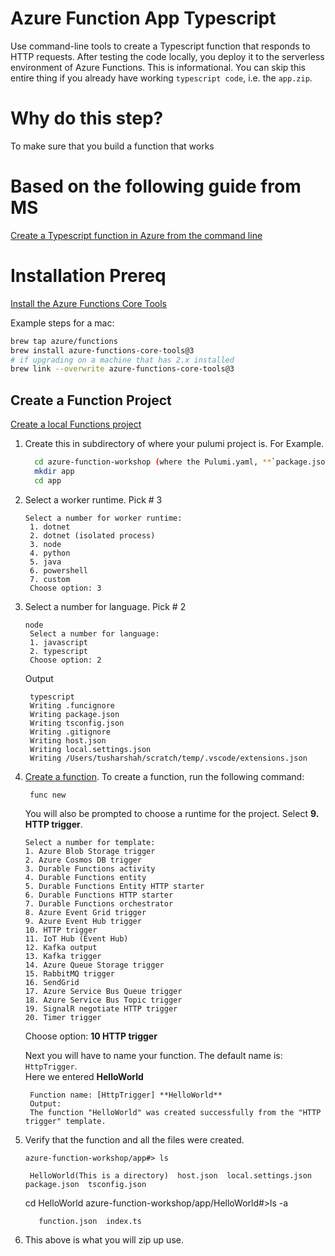 # Azure Function App Typescript

Use command-line tools to create a Typescript function that responds to HTTP requests. 
After testing the code locally, you deploy it to the serverless environment of Azure Functions.
This is informational. You can skip this entire thing if you already have working `typescript code`, i.e. the `app.zip`.

# Why do this step?
To make sure that you build a function that works

# Based on the following guide from MS
[Create a Typescript function in Azure from the command line](https://docs.microsoft.com/en-us/azure/azure-functions/create-first-function-cli-typescript)

# Installation Prereq

[Install the Azure Functions Core Tools](https://docs.microsoft.com/en-us/azure/azure-functions/functions-run-local?tabs=macos%2Ccsharp%2Cbash#install-the-azure-functions-core-tools)

Example steps for a mac:  

```bash
brew tap azure/functions
brew install azure-functions-core-tools@3
# if upgrading on a machine that has 2.x installed
brew link --overwrite azure-functions-core-tools@3
```

## Create a Function Project
[Create a local Functions project](https://docs.microsoft.com/en-us/azure/azure-functions/functions-run-local?tabs=macos%2Ccsharp%2Cbash#create-a-local-functions-project)

1. Create this in subdirectory of where your pulumi project is.  For Example.
   ```bash
     cd azure-function-workshop (where the Pulumi.yaml, **`package.json`**, etc are located. )
     mkdir app
     cd app
   ```
1. Select a worker runtime. Pick # 3
   ```
   Select a number for worker runtime:
    1. dotnet
    2. dotnet (isolated process)
    3. node
    4. python
    5. java
    6. powershell
    7. custom
    Choose option: 3
   ```

1. Select a number for language. Pick # 2 
   ```
   node
    Select a number for language:
    1. javascript
    2. typescript
    Choose option: 2
   ```
   Output
   ```
    typescript
    Writing .funcignore
    Writing package.json
    Writing tsconfig.json
    Writing .gitignore
    Writing host.json
    Writing local.settings.json
    Writing /Users/tusharshah/scratch/temp/.vscode/extensions.json
   ```
1. [Create a function](https://docs.microsoft.com/en-us/azure/azure-functions/functions-run-local?tabs=macos%2Ccsharp%2Cbash#create-func).
   To create a function, run the following command:

    ```
     func new
    ```

    You will also be prompted to choose a runtime for the project. Select **9. HTTP trigger**.

    ```
    Select a number for template:
    1. Azure Blob Storage trigger
    2. Azure Cosmos DB trigger
    3. Durable Functions activity
    4. Durable Functions entity
    5. Durable Functions Entity HTTP starter
    6. Durable Functions HTTP starter
    7. Durable Functions orchestrator
    8. Azure Event Grid trigger
    9. Azure Event Hub trigger
    10. HTTP trigger
    11. IoT Hub (Event Hub)
    12. Kafka output
    13. Kafka trigger
    14. Azure Queue Storage trigger
    15. RabbitMQ trigger
    16. SendGrid
    17. Azure Service Bus Queue trigger
    18. Azure Service Bus Topic trigger
    19. SignalR negotiate HTTP trigger
    20. Timer trigger
    ```

   Choose option: **10 HTTP trigger**
        
   Next you will have to name your function.  The default name is: `HttpTrigger`.  
    Here we entered **HelloWorld**  

   ```
    Function name: [HttpTrigger] **HelloWorld**
    Output:
    The function "HelloWorld" was created successfully from the "HTTP trigger" template.
   ```

1. Verify that the function and all the files were created.

   `azure-function-workshop/app#> ls`

   ```
    HelloWorld(This is a directory)  host.json  local.settings.json  package.json  tsconfig.json
   ```

    cd HelloWorld
    azure-function-workshop/app/HelloWorld#>ls -a
   
   ```
      function.json  index.ts
   ```

1. This above is what you will zip up use. 